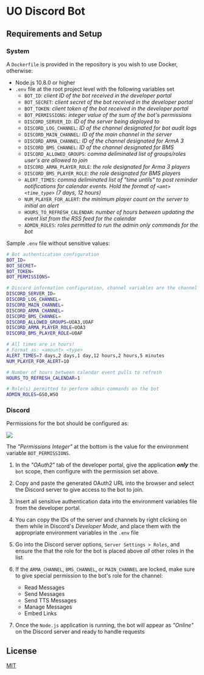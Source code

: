 # UO Discord Bot

## Requirements and Setup

### System

A `Dockerfile` is provided in the repository is you wish to use Docker, otherwise:

- Node.js 10.8.0 or higher
- `.env` file at the root project level with the following variables set
  - `BOT_ID`: _client ID of the bot received in the developer portal_
  - `BOT_SECRET`: _client secret of the bot received in the developer portal_
  - `BOT_TOKEN`: _client token of the bot received in the developer portal_
  - `BOT_PERMISSIONS`: _integer value of the sum of the bot's permissions_
  - `DISCORD_SERVER_ID`: _ID of the server being deployed to_
  - `DISCORD_LOG_CHANNEL`: _ID of the channel designated for bot audit logs_
  - `DISCORD_MAIN_CHANNEL`: _ID of the main channel in the server_
  - `DISCORD_ARMA_CHANNEL`: _ID of the channel designated for ArmA 3_
  - `DISCORD_BMS_CHANNEL`: _ID of the channel designated for BMS_
  - `DISCORD_ALLOWED_GROUPS`: _comma deliminated list of groups/roles user's are allowed to join_
  - `DISCORD_ARMA_PLAYER_ROLE`: _the role designated for Arma 3 players_
  - `DISCORD_BMS_PLAYER_ROLE`: _the role designated for BMS players_
  - `ALERT_TIMES`: _comma deliminated list of "time untils" to post reminder notifications for calendar events. Hold the format of `<amt> <time_type>` (7 days, 12 hours)_
  - `NUM_PLAYER_FOR_ALERT`: _the minimum player count on the server to initial an alert_
  - `HOURS_TO_REFRESH_CALENDAR`: _number of hours between updating the event list from the RSS feed for the calendar_
  - `ADMIN_ROLES`: _roles permitted to run the admin only commands for the bot_

Sample `.env` file without sensitive values:

```sh
# Bot authentication configuration
BOT_ID=
BOT_SECRET=
BOT_TOKEN=
BOT_PERMISSIONS=

# Discord information configuration, channel variables are the channel IDs
DISCORD_SERVER_ID=
DISCORD_LOG_CHANNEL=
DISCORD_MAIN_CHANNEL=
DISCORD_ARMA_CHANNEL=
DISCORD_BMS_CHANNEL=
DISCORD_ALLOWED_GROUPS=UOA3,UOAF
DISCORD_ARMA_PLAYER_ROLE=UOA3
DISCORD_BMS_PLAYER_ROLE=UOAF

# All times are in hours!
# Format as: <amount> <type>
ALERT_TIMES=7 days,2 days,1 day,12 hours,2 hours,5 minutes
NUM_PLAYER_FOR_ALERT=10

# Number of hours between calendar event pulls to refresh
HOURS_TO_REFRESH_CALENDAR=1

# Role(s) permitted to perform admin commands on the bot
ADMIN_ROLES=GSO,WSO
```

### Discord

Permissions for the bot should be configured as:

<img src="https://i.imgur.com/gjWLIRH.png" />

The _"Permissions Integer"_ at the bottom is the value for the environment variable `BOT_PERMISSIONS`.

1. In the _"OAuth2"_ tab of the developer portal, give the application **_only_** the `bot` scope, then configure with the permission set above.

2. Copy and paste the generated OAuth2 URL into the browser and select the Discord server to give access to the bot to join.

3. Insert all sensitive authentication data into the environment variables file from the developer portal.

4. You can copy the IDs of the server and channels by right clicking on them while in Discord's _Developer Mode_, and place them with the appropriate environment variables in the `.env` file

5. Go into the Discord server options, `Server Settings > Roles`, and ensure the that the role for the bot is placed above _all_ other roles in the list

6. If the `ARMA_CHANNEL`, `BMS_CHANNEL`, or `MAIN_CHANNEL` are locked, make sure to give special permission to the bot's role for the channel:

   - Read Messages
   - Send Messages
   - Send TTS Messages
   - Manage Messages
   - Embed Links

7. Once the `Node.js` application is running, the bot will appear as _"Online"_ on the Discord server and ready to handle requests

## License

[MIT](./LICENSE)
